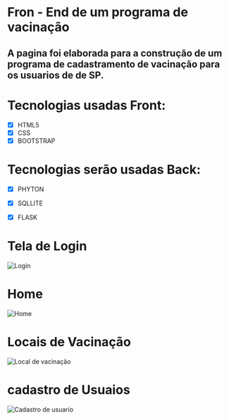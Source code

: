 # Fron - End de um programa de vacinação

## A pagina foi elaborada para a construção de um programa de cadastramento de vacinação para os usuarios de de SP.

# Tecnologias usadas Front:

- [X] HTML5
- [X] CSS
- [X] BOOTSTRAP

# Tecnologias serão usadas Back:

- [X] PHYTON
- [X] SQLLITE
- [X] FLASK


# Tela de Login
![Login](https://user-images.githubusercontent.com/80841522/122400086-c5a29800-cf51-11eb-891c-d0699fea4f21.jpg)

# Home

![Home](https://user-images.githubusercontent.com/80841522/122400293-f7b3fa00-cf51-11eb-8a2f-29bc8c5b48c7.jpg)

# Locais de Vacinação

![Local de vacinação](https://user-images.githubusercontent.com/80841522/122400391-0e5a5100-cf52-11eb-8e4d-7eae16291aca.jpg)

# cadastro de Usuaios

![Cadastro de usuario](https://user-images.githubusercontent.com/80841522/122400542-321d9700-cf52-11eb-8d8e-f78ad46aefea.jpg)


